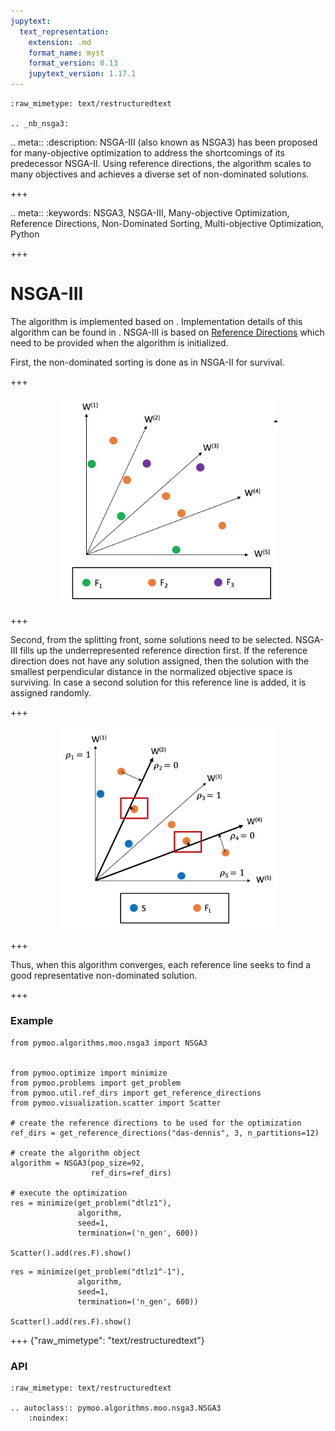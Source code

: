 ```yaml
---
jupytext:
  text_representation:
    extension: .md
    format_name: myst
    format_version: 0.13
    jupytext_version: 1.17.1
---
```


```{raw-cell}
:raw_mimetype: text/restructuredtext

.. _nb_nsga3:
```

.. meta::
   :description: NSGA-III (also known as NSGA3) has been proposed for many-objective optimization to address the shortcomings of its predecessor NSGA-II. Using reference directions, the algorithm scales to many objectives and achieves a diverse set of non-dominated solutions.

+++

.. meta::
   :keywords: NSGA3, NSGA-III, Many-objective Optimization, Reference Directions, Non-Dominated Sorting, Multi-objective Optimization, Python

+++

# NSGA-III


The algorithm is implemented based on <cite data-cite="nsga3-part1"></cite> <cite data-cite="nsga3-part2"></cite>. Implementation details of this algorithm can be found in <cite data-cite="nsga3-norm"></cite>. NSGA-III is based on [Reference Directions](../../misc/reference_directions.ipynb) which need to be provided when the algorithm is initialized. 

First, the non-dominated sorting is done as in NSGA-II for survival. 

+++

<div style="text-align: center;">
    <img src="https://github.com/anyoptimization/pymoo-data/blob/main/docs/images/nsga3_survival_1.png?raw=true" width="350">
</div>

+++

Second, from the splitting front, some solutions need to be selected. NSGA-III fills up the underrepresented reference direction first. If the reference direction does not have any solution assigned, then the solution with the smallest perpendicular distance in the normalized objective space is surviving. In case a second solution for this reference line is added, it is assigned randomly. 

+++

<div style="text-align: center;">
    <img src="https://github.com/anyoptimization/pymoo-data/blob/main/docs/images/nsga3_survival_2.png?raw=true" width="350">
</div>

+++

Thus, when this algorithm converges, each reference line seeks to find a good representative non-dominated solution.

+++

### Example

```{code-cell} ipython3
from pymoo.algorithms.moo.nsga3 import NSGA3


from pymoo.optimize import minimize
from pymoo.problems import get_problem
from pymoo.util.ref_dirs import get_reference_directions
from pymoo.visualization.scatter import Scatter

# create the reference directions to be used for the optimization
ref_dirs = get_reference_directions("das-dennis", 3, n_partitions=12)

# create the algorithm object
algorithm = NSGA3(pop_size=92,
                  ref_dirs=ref_dirs)

# execute the optimization
res = minimize(get_problem("dtlz1"),
               algorithm,
               seed=1,
               termination=('n_gen', 600))

Scatter().add(res.F).show()
```

```{code-cell} ipython3
res = minimize(get_problem("dtlz1^-1"),
               algorithm,
               seed=1,
               termination=('n_gen', 600))

Scatter().add(res.F).show()
```

+++ {"raw_mimetype": "text/restructuredtext"}

### API

```{raw-cell}
:raw_mimetype: text/restructuredtext

.. autoclass:: pymoo.algorithms.moo.nsga3.NSGA3
    :noindex:
```
